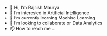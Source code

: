 - 👋 Hi, I’m Rajnish Maurya
- 👀 I’m interested in Artificial Intelligence  
- 🌱 I’m currently learning Machine Learning
- 💞️ I’m looking to collaborate on Data Analytics
- 📫 How to reach me ...

<!---
OMEN1562/OMEN1562 is a ✨ special ✨ repository because its `README.md` (this file) appears on your GitHub profile.
You can click the Preview link to take a look at your changes.
--->
